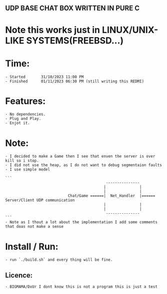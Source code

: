 ## UDP BASE CHAT BOX WRITTEN IN PURE C
# Note this works just in LINUX/UNIX-LIKE SYSTEMS(FREEBSD...)

# Time:
    - Started       31/10/2023 11:00 PM
    - Finished      01/11/2023 06:30 PM (still writing this REDMI)

# Features:
    - No dependencies.
    - Plug and Play.
    - Enjot it.

# Note:
    - I decided to make a Game then I see that enven the server is over kill so i stop.
    - I did not use the heap, as I do not want to debug segmentaion faults
    - I use simple model

    ```
                                                 ---------------
                                                |               |
                                                |               |
                                Chat/Game ======|  Net_Handler  |====== Server/Client UDP communication
                                                |               |
                                                |               |
                                                 ---------------
    ```
    - Note as I thout a lot about the implementation I add some comments that doas not make a sense

# Install / Run:
    - run `./build.sh` and every thing will be fine.


## Licence:
    - BIGMAMA/DxUr I dont know this is not a program this is just a test